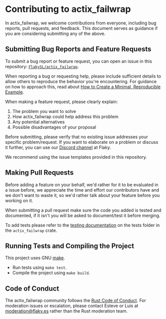# Contributing to actix_failwrap

In actix_failwrap, we welcome contributions from everyone, including bug reports,
pull requests, and feedback. This document serves as guidance if you are
considering submitting any of the above.

## Submitting Bug Reports and Feature Requests

To submit a bug report or feature request, you can open an issue in this
repository: [`FlakySL/actix_failwrap`](https://github.com/FlakySL/actix_failwrap).

When reporting a bug or requesting help, please include sufficient details
to allow others to reproduce the behavior you're encountering. For guidance on
how to approach this, read about [How to Create a Minimal, Reproducible Example](https://stackoverflow.com/help/minimal-reproducible-example).

When making a feature request, please clearly explain:

1. The problem you want to solve
2. How actix_failwrap could help address this problem
3. Any potential alternatives
4. Possible disadvantages of your proposal

Before submitting, please verify that no existing issue addresses your specific
problem/request. If you want to elaborate on a problem or discuss it further,
you can use our [Discord channel](https://discord.gg/AJWFyps23a) at Flaky.

We recommend using the issue templates provided in this repository.

## Making Pull Requests

Before adding a feature on your behalf, we'd rather for it to be evaluated
in a issue before, we appreciate the time and effort our contributors have
and we don't want to waste it, so we'd rather talk about your feature before
you working on it.

When submitting a pull request make sure the code you added is tested and
documented, if it isn't you will be asked to document/test it before merging.

To add tests please refer to the [testing documentation] on the tests folder
in the `actix_failwrap` crate.

## Running Tests and Compiling the Project

This project uses GNU [make](https://www.gnu.org/software/make/).

- Run tests using `make test`.
- Compile the project using `make build`.

## Code of Conduct

The actix_failwrap community follows the [Rust Code of Conduct](https://www.rust-lang.org/policies/code-of-conduct).
For moderation issues or escalation, please contact Esteve or Luis at
[moderation@flaky.es](mailto:moderation@flaky.es) rather than the Rust
moderation team.

[testing documentation]: ./actix_failwrap/tests/README.md
